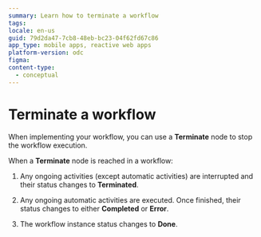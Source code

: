 ```yaml
---
summary: Learn how to terminate a workflow
tags:
locale: en-us
guid: 79d2da47-7cb8-48eb-bc23-04f62fd67c86
app_type: mobile apps, reactive web apps
platform-version: odc
figma:
content-type:
  - conceptual
---
```


# Terminate a workflow

When implementing your workflow, you can use a **Terminate** node to stop the workflow execution. 

When a **Terminate** node is reached in a workflow:

1. Any ongoing activities (except automatic activities) are interrupted and their status changes to **Terminated**.

1. Any ongoing automatic activities are executed. Once finished, their status changes to either **Completed** or **Error**.

1. The workflow instance status changes to **Done**.


